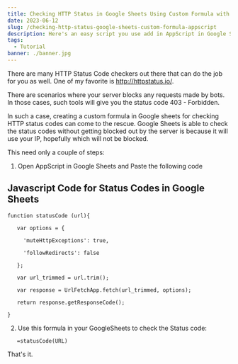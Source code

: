 ```yaml
---
title: Checking HTTP Status in Google Sheets Using Custom Formula with AppScript
date: 2023-06-12
slug: /checking-http-status-google-sheets-custom-formula-appscript
description: Here's an easy script you use add in AppScript in Google Sheets to check HTTP Status Codes of URLs in bulk
tags:
  - Tutorial
banner: ./banner.jpg
---
```

There are many HTTP Status Code checkers out there that can do the job for you as well. One of my favorite is http://httpstatus.io/.

There are scenarios where your server blocks any requests made by bots. In those cases, such tools will give you the status code 403 - Forbidden.

In such a case, creating a custom formula in Google sheets for checking HTTP status codes can come to the rescue. Google Sheets is able to check the status codes without getting blocked out by the server is because it will use your IP, hopefully which will not be blocked.

This need only a couple of steps:
1. Open AppScript in Google Sheets and Paste the following code

## Javascript Code for Status Codes in Google Sheets
```
function statusCode (url){

   var options = {

     'muteHttpExceptions': true,

     'followRedirects': false

   };

   var url_trimmed = url.trim();

   var response = UrlFetchApp.fetch(url_trimmed, options);

   return response.getResponseCode();

}
```

2. Use this formula in your GoogleSheets to check the Status code:

```
   =statusCode(URL)
```

That's it.
